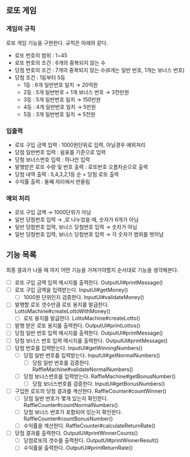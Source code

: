 ## 로또 게임

### 게임의 규칙

로또 게임 기능을 구현한다. 규칙은 아래와 같다.

- 로또 번호의 범위 : 1~45
- 로또 번호의 조건 : 6개의 중복되지 않는 수
- 당첨 번호의 조건 : 7개의 중복되지 않는 수(6개는 일반 번호, 1개는 보너스 번호)
- 당첨 조건 : 1등부터 5등
    - 1등 : 6개 일반번호 일치 → 20억원
    - 2등 : 5개 일반번호 + 1개 보너스 번호 → 3천만원
    - 3등 : 5개 일반번호 일치 → 150만원
    - 4등 : 4개 일반번호 일치 → 5만원
    - 5등 : 3개 일반번호 일치 → 5천원

### 입출력

- 로또 구입 금액 입력 : 1000원단위로 입력, 아닐경우 예외처리
- 당첨 일반번호 입력 : 쉼표를 기준으로 입력
- 당첨 보너스번호 입력 : 하나만 입력
- 발행받은 로또 수량 및 번호 출력 : 로또번호 오름차순으로 출력
- 당첨 내역 출력 : 5,4,3,2,1등 순 + 당첨 로또 출력
- 수익률 출력 : 둘째 자리에서 반올림

### 예외 처리

- 로또 구입 금액 → 1000단위가 아님
- 일반 당첨번호 입력 → ,로 나누었을 때, 숫자가 6개가 아님
- 일반 당첨번호 입력, 보너스 당첨번호 입력 → 숫자가 아님
- 일반 당첨번호 입력, 보너스 당첨번호 입력 → 각 숫자가 범위를 벗어남

## 기능 목록

최종 결과가 나올 때 까지 어떤 기능을 거쳐가야할지 순서대로 기능을 생각해본다.

- [ ]  로또 구입 금액 입력 메시지를 출력한다. OutputUI#printMessage()
- [ ]  로또 구입 금액을 입력받는다. InputUI#getMoney()
    - [ ]  1000원 단위인지 검증한다. InputUI#validateMoney()
- [ ]  발행할 로또 갯수만큼 로또 용지를 발급한다. LottoMachine#createLottoWithMoney()
    - [ ]  로또 용지를 발급한다. LottoMachine#createLotto()
- [ ]  발행 받은 로또 용지를 출력한다. OutputUI#printLottos()
- [ ]  당첨 일반 번호 입력 메시지를 출력한다. OutputUI#printMessage()
- [ ]  당첨 보너스 번호 입력 메시지를 출력한다. OutputUI#printMessage()
- [ ]  당첨 번호를 입력받는다. InputUI#getWinningNumbers()
    - [ ]  당첨 일반 번호를 입력받는다. InputUI#getNormalNumbers()
        - [ ]  당첨 일반 번호를 검증한다. RaffleMachine#validateNormalNumbers()
    - [ ]  당첨 보너스번호를 입력받는다. RaffleMachine#getBonusNumber()
        - [ ]  당첨 보너스번호를 검증한다. InputUI#getBonusNumbers()
- [ ]  구입한 로또의 당첨 결과를 계산한다. RaffleCounter#countWinner()
    - [ ]  당첨 일반 번호가 몇개 있는지 확인한다. RaffleCounter#countNormalNumbers()
    - [ ]  당첨 보너스 번호가 포함되어 있는지 확인한다. RaffleCounter#countBonusNumber()
    - [ ]  수익률을 계산한다. RaffleCounter#calculateReturnRate()
- [ ]  당첨 결과를 출력한다. OutputUI#printWinnerCounts()
    - [ ]  당첨로또의 갯수를 출력한다. OutputUI#printWinnerResult()
    - [ ]  수익률을 출력한다. OutputUI#printReturnRate()